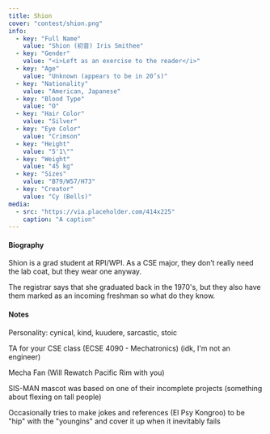 ```yaml
---
title: Shion
cover: "contest/shion.png"
info:
  - key: "Full Name"
    value: "Shion (初音) Iris Smithee"
  - key: "Gender"
    value: "<i>Left as an exercise to the reader</i>"
  - key: "Age"
    value: "Unknown (appears to be in 20’s)"
  - key: "Nationality"
    value: "American, Japanese"
  - key: "Blood Type"
    value: "O"
  - key: "Hair Color"
    value: "Silver"
  - key: "Eye Color"
    value: "Crimson"
  - key: "Height"
    value: "5'1\""
  - key: "Weight"
    value: "45 kg"
  - key: "Sizes"
    value: "B79/W57/H73"
  - key: "Creator"
    value: "Cy (Bells)"
media:
  - src: "https://via.placeholder.com/414x225"
    caption: "A caption"
---
```


#### Biography

Shion is a grad student at RPI/WPI. As a CSE major, they don’t really need the lab coat, but they wear one anyway.

The registrar says that she graduated back in the 1970's, but they also have them marked as an incoming freshman so what do they know.

#### Notes

Personality: cynical, kind, kuudere, sarcastic, stoic

TA for your CSE class (ECSE 4090 - Mechatronics) (idk, I'm not an engineer)

Mecha Fan (Will Rewatch Pacific Rim with you)

SIS-MAN mascot was based on one of their incomplete projects (something about flexing on tall people)
    
Occasionally tries to make jokes and references (El Psy Kongroo) to be "hip" with the "youngins" and cover it up when it inevitably fails
